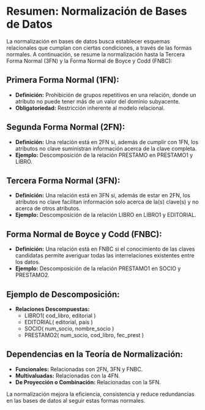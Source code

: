 # Resumen: Normalización de Bases de Datos

La normalización en bases de datos busca establecer esquemas relacionales que cumplan con ciertas condiciones, a través de las formas normales. A continuación, se resume la normalización hasta la Tercera Forma Normal (3FN) y la Forma Normal de Boyce y Codd (FNBC):

## Primera Forma Normal (1FN):
- **Definición:** Prohibición de grupos repetitivos en una relación, donde un atributo no puede tener más de un valor del dominio subyacente.
- **Obligatoriedad:** Restricción inherente al modelo relacional.

## Segunda Forma Normal (2FN):
- **Definición:** Una relación está en 2FN si, además de cumplir con 1FN, los atributos no clave suministran información acerca de la clave completa.
- **Ejemplo:** Descomposición de la relación PRESTAMO en PRESTAMO1 y LIBRO.

## Tercera Forma Normal (3FN):
- **Definición:** Una relación está en 3FN si, además de estar en 2FN, los atributos no clave facilitan información solo acerca de la(s) clave(s) y no acerca de otros atributos.
- **Ejemplo:** Descomposición de la relación LIBRO en LIBRO1 y EDITORIAL.

## Forma Normal de Boyce y Codd (FNBC):
- **Definición:** Una relación está en FNBC si el conocimiento de las claves candidatas permite averiguar todas las interrelaciones existentes entre los datos.
- **Ejemplo:** Descomposición de la relación PRESTAMO1 en SOCIO y PRESTAMO2.

## Ejemplo de Descomposición:
- **Relaciones Descompuestas:**
  - LIBRO1( cod_libro, editorial )
  - EDITORIAL( editorial, país )
  - SOCIO( num_socio, nombre_socio )
  - PRESTAMO2( num_socio, cod_libro, fec_prest )

## Dependencias en la Teoría de Normalización:
- **Funcionales:** Relacionadas con 2FN, 3FN y FNBC.
- **Multivaluadas:** Relacionadas con la 4FN.
- **De Proyección o Combinación:** Relacionadas con la 5FN.

La normalización mejora la eficiencia, consistencia y reduce redundancias en las bases de datos al seguir estas formas normales.
